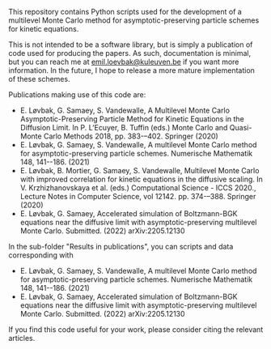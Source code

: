 This repository contains Python scripts used for the development of a multilevel Monte Carlo method for asymptotic-preserving particle schemes for kinetic equations.

This is not intended to be a software library, but is simply a publication of code used for producing the papers. As such, documentation is minimal, but you can reach me at emil.loevbak@kuleuven.be if you want more information. In the future, I hope to release a more mature implementation of these schemes.

Publications making use of this code are:
* E. Løvbak, G. Samaey, S. Vandewalle, A Multilevel Monte Carlo Asymptotic-Preserving Particle Method for Kinetic Equations in the Diffusion Limit. In P. L’Ecuyer, B. Tuffin (eds.) Monte Carlo and Quasi-Monte Carlo Methods 2018, pp. 383-–402. Springer (2020)
* E. Løvbak, G. Samaey, S. Vandewalle, A multilevel Monte Carlo method for asymptotic-preserving particle schemes. Numerische Mathematik 148, 141--186. (2021)  
* E. Løvbak, B. Mortier, G. Samaey, S. Vandewalle, Multilevel Monte Carlo with improved correlation for kinetic equations in the diffusive scaling. In V. Krzhizhanovskaya et al. (eds.) Computational Science - ICCS 2020., Lecture Notes in Computer Science, vol 12142. pp. 374-–388. Springer (2020)
* E. Løvbak, G. Samaey, Accelerated simulation of Boltzmann-BGK equations near the diffusive limit with asymptotic-preserving multilevel Monte Carlo. Submitted. (2022) arXiv:2205.12130

In the sub-folder "Results in publications", you can scripts and data corresponding with 
* E. Løvbak, G. Samaey, S. Vandewalle, A multilevel Monte Carlo method for asymptotic-preserving particle schemes. Numerische Mathematik 148, 141--186. (2021)  
* E. Løvbak, G. Samaey, Accelerated simulation of Boltzmann-BGK equations near the diffusive limit with asymptotic-preserving multilevel Monte Carlo. Submitted. (2022) arXiv:2205.12130
 
If you find this code useful for your work, please consider citing the relevant articles.
